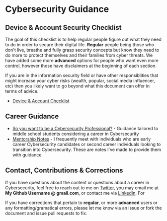 # Cybersecurity Guidance 

## Device & Account Security Checklist 
The goal of this checklist is to help regular people figure out what they need
to do in order to secure their digital life. **Regular** people being those who
don't live, breathe and fully grasp security concepts but know they need to do more to
protect themselves and their families from cyber threats. We have added some more **advanced** 
options for people who want even more control, however those have disclaimers at the beginning of each section. 

If you are in the information security field or have other responsiblities that might
increase your cyber risks (wealth, popular, social media influencer, etc) then
you likely want to go beyond what this document can offer in terms of advice. 

* [Device & Account Checklist](https://github.com/bdwilson/security-checklist/blob/master/SecurityChecklist.md)

## Career Guidance
* [So you want to be a Cybersecurity Professional?](https://github.com/bdwilson/security-checklist/blob/master/CareerDay.md) - Guidance tailored to middle school students considering a career in Cybersecurity
* [Mentorship Notes](https://github.com/bdwilson/security-checklist/blob/master/SecurityMentorNotes.md) - I frequently meet with individuals who are early career Cybersecurity candidates or second career individuals looking to transition into Cybersecurity. These are notes I've made to provide them with guidance. 

## Contact, Contributions & Corrections
If you have questions about the content or questions about a career in Cybersecurity, feel free to reach out to me on [Twitter](https://twitter.com/brianwilson), you may email me at **My Github Username @ gmail.com**, or contact me via [LinkedIn](https://linkedin.com/in/bdwilson). For 

If you have corrections that pertain to **regular**, or more **advanced** users or any
formatting/gramatical errors, please let me know via an issue or fork the document and issue
pull requests to fix. 
